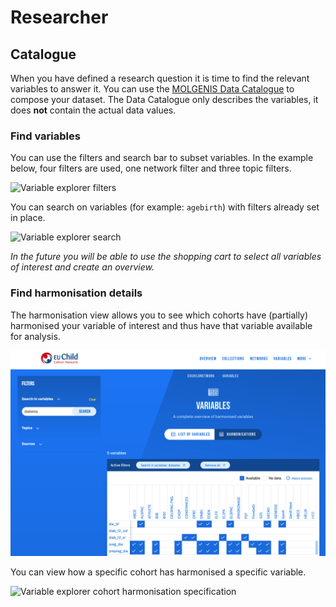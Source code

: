 # Researcher

## Catalogue

When you have defined a research question it is time to find the relevant variables to answer it. You can use
the [MOLGENIS Data Catalogue](https://data-catalogue.molgeniscloud.org/catalogue/catalogue/#/) to compose your dataset.
The Data Catalogue only describes the variables, it does **not** contain the actual data values.

### Find variables

You can use the filters and search bar to subset variables. In the example below, four filters are used, one network
filter and three topic filters.

![Variable explorer filters](../img/cat_variable-explorer.png)

You can search on variables (for example: `agebirth`) with filters already set in place.

![Variable explorer search](../img/cat_search-variables.png)

*In the future you will be able to use the shopping cart to select all variables of interest and create an overview.*

### Find harmonisation details

The harmonisation view allows you to see which cohorts have (partially) harmonised your variable of interest and thus
have that variable available for analysis.

![Variable explorer harmonisation specifications](../img/cat_harmonisation-specifications.png)

You can view how a specific cohort has harmonised a specific variable.

![Variable explorer cohort harmonisation specification](../img/cat_cohort-harmonised-variable.png)
